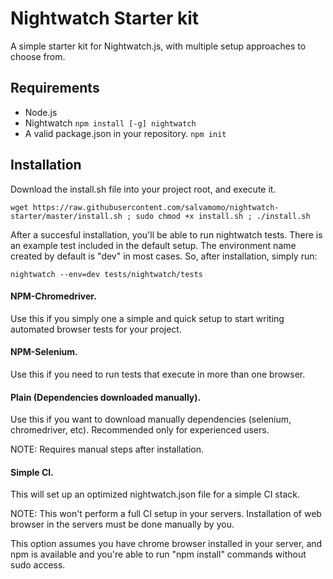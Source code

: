 # Nightwatch Starter kit
A simple starter kit for Nightwatch.js, with multiple setup approaches to choose from.

## Requirements

  * Node.js
  * Nightwatch ``npm install [-g] nightwatch``
  * A valid package.json in your repository. ``npm init``

## Installation

Download the install.sh file into your project root, and execute it.

    wget https://raw.githubusercontent.com/salvamomo/nightwatch-starter/master/install.sh ; sudo chmod +x install.sh ; ./install.sh
    
After a succesful installation, you'll be able to run nightwatch tests. There is
an example test included in the default setup. The environment name created by
default is "dev" in most cases. So, after installation, simply run:

    nightwatch --env=dev tests/nightwatch/tests

#### NPM-Chromedriver.
Use this if you simply one a simple and quick setup to start
writing automated browser tests for your project.

#### NPM-Selenium.

Use this if you need to run tests that execute in more than one browser.

#### Plain (Dependencies downloaded manually).

Use this if you want to download manually dependencies 
(selenium, chromedriver, etc). Recommended only for experienced
users. 

NOTE: Requires manual steps after installation.

#### Simple CI.
 
This will set up an optimized nightwatch.json file for a simple CI stack. 

NOTE: This won't perform a full CI setup in your servers. Installation of web 
browser in the servers must be done manually by you.

This option assumes you have chrome browser installed in your server, and npm
is available and you're able to run "npm install" commands without sudo access.

